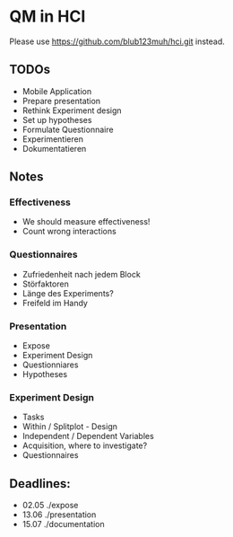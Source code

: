 # QM in HCI
Please use https://github.com/blub123muh/hci.git instead.

## TODOs
* Mobile Application
* Prepare presentation
* Rethink Experiment design
* Set up hypotheses
* Formulate Questionnaire
* Experimentieren
* Dokumentatieren

## Notes
### Effectiveness
* We should measure effectiveness!
* Count wrong interactions

### Questionnaires
* Zufriedenheit nach jedem Block
* Störfaktoren
* Länge des Experiments?
* Freifeld im Handy

### Presentation
* Expose
* Experiment Design
* Questionniares
* Hypotheses

### Experiment Design
* Tasks
* Within / Splitplot - Design
* Independent / Dependent Variables
* Acquisition, where to investigate?
* Questionnaires

## Deadlines:
* 02.05   ./expose
* 13.06   ./presentation
* 15.07   ./documentation
